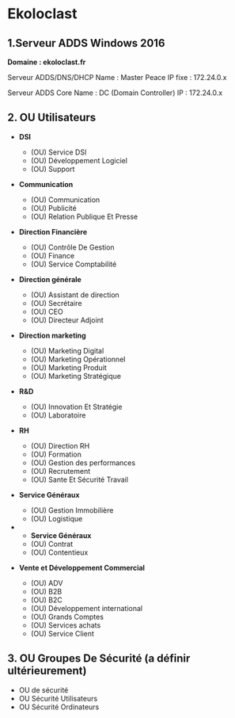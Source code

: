 # Ekoloclast

## 1.Serveur ADDS Windows 2016 

**Domaine : ekoloclast.fr**

Serveur ADDS/DNS/DHCP
Name : Master Peace
IP fixe : 172.24.0.x

Serveur ADDS Core
Name : DC (Domain Controller)
IP : 172.24.0.x

## 2. OU Utilisateurs

- **DSI**
  - (OU) Service DSI
  - (OU) Développement Logiciel
  - (OU) Support
    
- **Communication**
  - (OU) Communication
  - (OU) Publicité
  - (OU) Relation Publique Et Presse
   

- **Direction Financière**
  - (OU) Contrôle De Gestion
  - (OU) Finance 
  - (OU) Service Comptabilité
  

- **Direction générale**
  - (OU) Assistant de direction
  - (OU) Secrétaire
  - (OU) CEO
  - (OU) Directeur Adjoint


- **Direction marketing**
  - (OU) Marketing Digital
  - (OU) Marketing Opérationnel
  - (OU) Marketing Produit
  - (OU) Marketing Stratégique
 
- **R&D**
  - (OU) Innovation Et Stratégie
  - (OU) Laboratoire

- **RH**
  - (OU) Direction RH
  - (OU) Formation
  - (OU) Gestion des performances
  - (OU) Recrutement
  - (OU) Sante Et Sécurité Travail


- **Service Généraux**
  - (OU) Gestion Immobilière
  - (OU) Logistique
 
- - **Service Généraux**
  - (OU) Contrat
  - (OU) Contentieux
  
- **Vente et Développement Commercial**
  - (OU) ADV
  - (OU) B2B
  - (OU) B2C
  - (OU) Développement international
  - (OU) Grands Comptes
  - (OU) Services achats
  - (OU) Service Client
  

## 3. OU Groupes De Sécurité (a définir ultérieurement)

- OU de sécurité
- OU Sécurité Utilisateurs 
- OU Sécurité Ordinateurs



